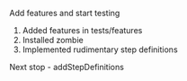 Add features and start testing

1. Added features in tests/features
2. Installed zombie
3. Implemented rudimentary step definitions

Next stop - addStepDefinitions
